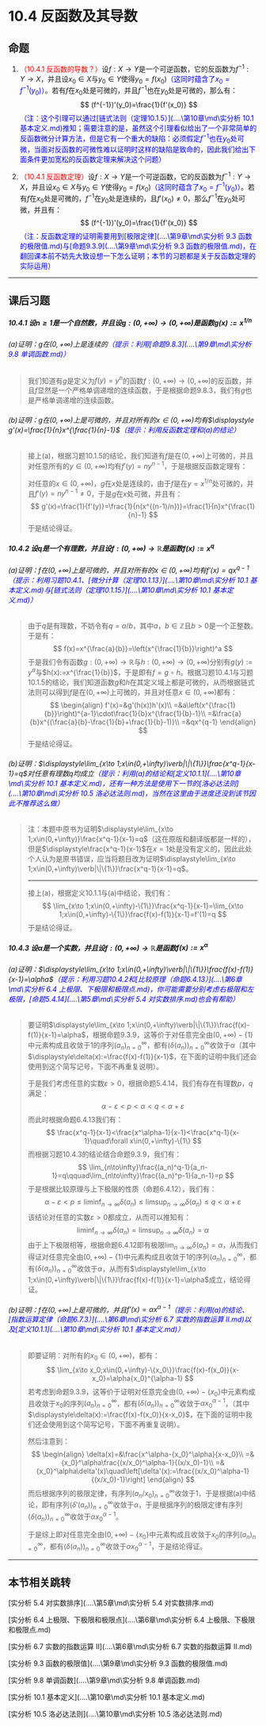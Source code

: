 # 10.4 反函数及其导数

## 命题

1. <font color=red>（10.4.1 反函数的导数？）</font>设$f:X\to Y$是一个可逆函数，它的反函数为$f^{-1}:Y\to X$，并且设$x_0\in X$与$y_0\in Y$使得$y_0=f(x_0)$<font color=blue>（这同时蕴含了$x_0=f^{-1}(y_0)$）</font>。若有$f$在$x_0$处是可微的，并且$f^{-1}$也在$y_0$处是可微的，那么有：
   $$
   (f^{-1})'(y_0)=\frac{1}{f'(x_0)}
   $$
   <font color=blue>（注：这个引理可以通过[链式法则（定理10.1.5）](..\..\第10章\md\实分析 10.1 基本定义.md)推知；需要注意的是，虽然这个引理看似给出了一个非常简单的反函数微分计算方法，但是它有一个重大的缺陷：必须假定$f^{-1}$也在$y_0$处可微，当面对反函数的可微性难以证明时这样的缺陷是致命的，因此我们给出下面条件更加宽松的反函数定理来解决这个问题）</font>

2. <font color=red>（10.4.1 反函数定理）</font>设$f:X\to Y$是一个可逆函数，它的反函数为$f^{-1}:Y\to X$，并且设$x_0\in X$与$y_0\in Y$使得$y_0=f(x_0)$<font color=blue>（这同时蕴含了$x_0=f^{-1}(y_0)$）</font>。若有$f$在$x_0$处是可微的，$f^{-1}$在$y_0$处是连续的，且$f'(x_0)\ne 0$，那么$f^{-1}$在$y_0$处可微，并且有：
   $$
   (f^{-1})'(y_0)=\frac{1}{f'(x_0)}
   $$
   <font color=blue>（注：反函数定理的证明需要用到[极限定律](..\..\第9章\md\实分析 9.3 函数的极限值.md)与[命题9.3.9](..\..\第9章\md\实分析 9.3 函数的极限值.md)，在翻回课本前不妨先大致设想一下怎么证明；本节的习题都是关于反函数定理的实际运用）</font>

---

## 课后习题

##### 10.4.1 设$n\geq 1$是一个自然数，并且设$g:(0,+\infty)\to(0,+\infty)$是函数$g(x):=x^{1/n}$

###### (a)证明：$g$在$(0,+\infty)$上是连续的<font color=blue>（提示：利用[命题9.8.3](..\..\第9章\md\实分析 9.8 单调函数.md)）</font>

> 我们知道有$g$是定义为$f(y)=y^n$的函数$f:(0,+\infty)\to(0,+\infty)$的反函数，并且$f$显然是一个严格单调递增的连续函数，于是根据命题9.8.3，我们有$g$也是严格单调递增的连续函数。

###### (b)证明：$g$在$(0,+\infty)$上是可微的，并且对所有的$x\in(0,+\infty)$均有$\displaystyle g'(x)=\frac{1}{n}x^{\frac{1}{n}-1}$<font color=blue>（提示：利用反函数定理和(a)的结论）</font>

> 接上(a)，根据习题10.1.5的结论，我们知道有$f$是在$(0,+\infty)$上可微的，并且对任意所有的$y\in(0,+\infty)$均有$f'(y)=n y^{n-1}$，于是根据反函数定理有：
>
> 对任意的$x\in(0,+\infty)$，$g$在$x$处是连续的，由于$f$是在$y=x^{1/n}$处可微的，并且$f'(y)=n y^{n-1}\ne 0$，于是$g$在$x$处可微，并且有：
> $$
> g'(x)=\frac{1}{f'(y)}=\frac{1}{n(x^{(n-1)/n})}=\frac{1}{n}x^{\frac{1}{n}-1}
> $$
> 于是结论得证。

##### 10.4.2 设$q$是一个有理数，并且设$f:(0,+\infty)\to\mathbb R$是函数$f(x):=x^q$

###### (a)证明：$f$在$(0,+\infty)$上是可微的，并且对所有的$x\in(0,+\infty)$均有$f'(x)=qx^{q-1}$<font color=blue>（提示：利用习题10.4.1、[微分计算（定理10.1.13）](..\..\第10章\md\实分析 10.1 基本定义.md)与[链式法则（定理10.1.15）](..\..\第10章\md\实分析 10.1 基本定义.md)）</font>

> 由于$q$是有理数，不妨令有$q=a/b$，其中$a$，$b\in\mathbb Z$且$b>0$是一个正整数。于是有：
> $$
> f(x)=x^{\frac{a}{b}}=\left(x^{\frac{1}{b}}\right)^a
> $$
> 于是我们令有函数$g:(0,+\infty)\to\mathbb R$与$h:(0,+\infty)\to(0,+\infty)$分别有$g(y):=y^a$与$h(x):=x^{\frac{1}{b}}$，于是即有$f=g\circ h$。根据习题10.4.1与习题10.1.5的结论，我们知道函数$g$和$h$在其定义域上都是可微的，从而根据链式法则可以得到$f$是在$(0,+\infty)$上可微的，并且对任意$x\in(0,+\infty)$都有：
> $$
> \begin{align}
> f'(x)=&g'(h(x))h'(x)\\
> =&a\left(x^{\frac{1}{b}}\right)^{a-1}\cdot\frac{1}{b}x^{\frac{1}{b}-1}\\
> =&\frac{a}{b}x^{(\frac{a}{b}-\frac{1}{b}+\frac{1}{b}-1)}\\
> =&qx^{q-1}
> \end{align}
> $$
> 于是结论得证。

###### (b)证明：$\displaystyle\lim_{x\to 1;x\in(0,+\infty)\verb|\|\{1\}}\frac{x^q-1}{x-1}=q$对任意有理数$q$均成立<font color=blue>（提示：利用(a)的结论和[定义10.1.1](..\..\第10章\md\实分析 10.1 基本定义.md)，还有一种方法是使用下一节的[洛必达法则](..\..\第10章\md\实分析 10.5 洛必达法则.md)，当然在这里由于进度还没到该节因此不推荐这么做）</font>

> 注：本题中原书为证明$\displaystyle\lim_{x\to 1;x\in(0,+\infty)}\frac{x^q-1}{x-1}=q$（这在原版和翻译版都是一样的），但是$\displaystyle\frac{x^q-1}{x-1}$在$x=1$处是没有定义的，因此此处个人认为是原书错误，应当将题目改为证明$\displaystyle\lim_{x\to 1;x\in(0,+\infty)\verb|\|\{1\}}\frac{x^q-1}{x-1}=q$。
>
> ---
>
> 接上(a)，根据定义10.1.1与(a)中结论，我们有：
> $$
> \lim_{x\to 1;x\in(0,+\infty)-\{1\}}\frac{x^q-1}{x-1}=\lim_{x\to 1;x\in(0,+\infty)-\{1\}}\frac{f(x)-f(1)}{x-1}=f'(1)=q
> $$
> 于是结论得证。

##### 10.4.3 设$\alpha$是一个实数，并且设$f:(0,+\infty)\to\mathbb R$是函数$f(x):=x^\alpha$

###### (a)证明：$\displaystyle\lim_{x\to 1;x\in(0,+\infty)\verb|\|\{1\}}\frac{f(x)-f(1)}{x-1}=\alpha$<font color=blue>（提示：利用习题10.4.2和[比较原理（命题6.4.13）](..\..\第6章\md\实分析 6.4 上极限、下极限和极限点.md)，你可能需要分别考虑右极限和左极限，[命题5.4.14](..\..\第5章\md\实分析 5.4 对实数排序.md)也会有帮助）</font>

> 要证明$\displaystyle\lim_{x\to 1;x\in(0,+\infty)\verb|\|\{1\}}\frac{f(x)-f(1)}{x-1}=\alpha$，根据命题9.3.9，这等价于对任意完全由$(0,+\infty)-\{1\}$中元素构成且收敛于$1$的序列$(a_n)_{n=0}^\infty$，都有$(\delta(a_n))_{n=0}^\infty$收敛于$\alpha$（其中$\displaystyle\delta(x):=\frac{f(x)-f(1)}{x-1}$，在下面的证明中我们还会使用到这个简写记号，下面不再重复说明）。
>
> 于是我们考虑任意的实数$\varepsilon>0$，根据命题5.4.14，我们有存在有理数$p$，$q$满足：
> $$
> \alpha-\varepsilon<p<\alpha<q<\alpha+\varepsilon
> $$
> 而此时根据命题6.4.13我们有：
> $$
> \frac{x^q-1}{x-1}<\frac{x^\alpha-1}{x-1}<\frac{x^q-1}{x-1}\quad\forall x\in(0,+\infty)-\{1\}
> $$
> 而根据习题10.4.3的结论结合命题9.3.9，我们有：
> $$
> \lim_{n\to\infty}\frac{(a_n)^q-1}{a_n-1}=q\qquad\lim_{n\to\infty}\frac{(a_n)^p-1}{a_n-1}=p
> $$
> 于是根据比较原理与上下极限的性质（命题6.4.12），我们有：
> $$
> \alpha-\varepsilon<p\leq\liminf_{n\to\infty}\delta(a_n)\leq\limsup_{n\to\infty}\delta(a_n)\leq q<\alpha+\varepsilon
> $$
> 该结论对任意的实数$\varepsilon>0$都成立，从而可以推知有：
> $$
> \liminf_{n\to\infty}\delta(a_n)=\limsup_{n\to\infty}\delta(a_n)=\alpha
> $$
> 由于上下极限相等，根据命题6.4.12即有极限$\displaystyle\lim_{n\to\infty}\delta(a_n)=\alpha$，从而我们得证对任意完全由$(0,+\infty)-\{1\}$中元素构成且收敛于$1$的序列$(a_n)_{n=0}^\infty$，都有$(\delta(a_n))_{n=0}^\infty$收敛于$\alpha$，从而有$\displaystyle\lim_{x\to 1;x\in(0,+\infty)\verb|\|\{1\}}\frac{f(x)-f(1)}{x-1}=\alpha$成立，结论得证。

###### (b)证明：$f$在$(0,+\infty)$上是可微的，并且$f'(x)=\alpha x^{\alpha-1}$<font color=blue>（提示：利用(a)的结论、[指数运算定律（命题6.7.3）](..\..\第6章\md\实分析 6.7 实数的指数运算 II.md)以及[定义10.1.1](..\..\第10章\md\实分析 10.1 基本定义.md)）</font>

> 即要证明：对所有的$x_0\in(0,+\infty)$，都有：
> $$
> \lim_{x\to x_0;x\in(0,+\infty)-\{x_0\}}\frac{f(x)-f(x_0)}{x-x_0}=\alpha{x_0}^{\alpha-1}
> $$
> 若考虑到命题9.3.9，这等价于证明对任意完全由$(0,+\infty)-\{x_0\}$中元素构成且收敛于$x_0$的序列$(a_n)_{n=0}^\infty$，都有$(\delta(a_n))_{n=0}^\infty$收敛于$\alpha{x_0}^{\alpha-1}$，（其中$\displaystyle\delta(x):=\frac{f(x)-f(x_0)}{x-x_0}$，在下面的证明中我们还会使用到这个简写记号，下面不再重复说明）。
>
> 然后注意到：
> $$
> \begin{align}
> \delta(x)=&\frac{x^\alpha-{x_0}^\alpha}{x-x_0}\\
> =&{x_0}^\alpha\frac{(x/x_0)^\alpha-1}{(x/x_0)-1}\\
> =&{x_0}^\alpha\delta'(x)\quad\left[\delta'(x):=\frac{(x/x_0)^\alpha-1}{(x/x_0)-1}\right]
> \end{align}
> $$
> 而后根据序列的极限定律，有序列$(a_n/x_0)_{n=0}^\infty$收敛于$1$，于是根据(a)中结论，即有序列$(\delta'(a_n))_{n=0}^\infty$收敛于$\alpha$，于是根据序列的极限定律有序列$(\delta(a_n))_{n=0}^\infty$收敛于$\alpha{x_0}^{\alpha-1}$。
>
> 于是综上即对任意完全由$(0,+\infty)-\{x_0\}$中元素构成且收敛于$x_0$的序列$(a_n)_{n=0}^\infty$，都有$(\delta(a_n))_{n=0}^\infty$收敛于$\alpha{x_0}^{\alpha-1}$，于是结论得证。

---

## 本节相关跳转

[实分析 5.4 对实数排序](..\..\第5章\md\实分析 5.4 对实数排序.md)

[实分析 6.4 上极限、下极限和极限点](..\..\第6章\md\实分析 6.4 上极限、下极限和极限点.md)

[实分析 6.7 实数的指数运算 II](..\..\第6章\md\实分析 6.7 实数的指数运算 II.md)

[实分析 9.3 函数的极限值](..\..\第9章\md\实分析 9.3 函数的极限值.md)

[实分析 9.8 单调函数](..\..\第9章\md\实分析 9.8 单调函数.md)

[实分析 10.1 基本定义](..\..\第10章\md\实分析 10.1 基本定义.md)

[实分析 10.5 洛必达法则](..\..\第10章\md\实分析 10.5 洛必达法则.md)